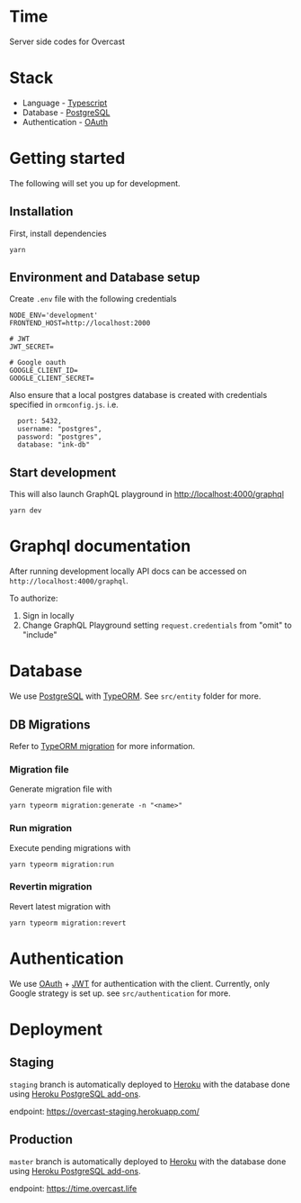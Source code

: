 # Time

Server side codes for Overcast

# Stack

- Language - [Typescript](https://www.typescriptlang.org/)
- Database - [PostgreSQL](https://www.postgresql.org/)
- Authentication - [OAuth](https://oauth.net/)

# Getting started

The following will set you up for development.

## Installation

First, install dependencies

```
yarn
```

## Environment and Database setup

Create `.env` file with the following credentials

```
NODE_ENV='development'
FRONTEND_HOST=http://localhost:2000

# JWT
JWT_SECRET=

# Google oauth
GOOGLE_CLIENT_ID=
GOOGLE_CLIENT_SECRET=

```

Also ensure that a local postgres database is created with credentials specified in `ormconfig.js`. i.e.

```
  port: 5432,
  username: "postgres",
  password: "postgres",
  database: "ink-db"
```

## Start development

This will also launch GraphQL playground in [http://localhost:4000/graphql](http://localhost:4000/graphql)

```
yarn dev
```

# Graphql documentation

After running development locally API docs can be accessed on `http://localhost:4000/graphql`.

To authorize:

1. Sign in locally
2. Change GraphQL Playground setting `request.credentials` from "omit" to "include"

# Database

We use [PostgreSQL](https://www.postgresql.org/) with [TypeORM](https://typeorm.io/). See `src/entity` folder for more.

## DB Migrations

Refer to [TypeORM migration](https://typeorm.io/#/migrations) for more information.

### Migration file

Generate migration file with

```
yarn typeorm migration:generate -n "<name>"
```

### Run migration

Execute pending migrations with

```
yarn typeorm migration:run
```

### Revertin migration

Revert latest migration with

```
yarn typeorm migration:revert
```

# Authentication

We use [OAuth](https://oauth.net/) + [JWT](https://jwt.io/) for authentication with the client. Currently, only Google strategy is set up. see `src/authentication` for more.

# Deployment

## Staging

`staging` branch is automatically deployed to [Heroku](https://www.heroku.com/home) with the database done using [Heroku PostgreSQL add-ons](https://elements.heroku.com/addons/heroku-postgresql).

endpoint: https://overcast-staging.herokuapp.com/

## Production

`master` branch is automatically deployed to [Heroku](https://www.heroku.com/home) with the database done using [Heroku PostgreSQL add-ons](https://elements.heroku.com/addons/heroku-postgresql).

endpoint: https://time.overcast.life
